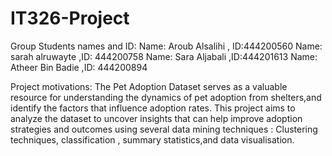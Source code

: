 # IT326-Project
Group Students names and ID:
Name: Aroub Alsalihi , ID:444200560
Name: sarah alruwayte ,ID: 444200758
Name: Sara Aljabali ,ID:444201613
Name: Atheer Bin Badie ,ID: 444200894



Project motivations:
The Pet Adoption Dataset serves as a valuable resource for understanding the dynamics of pet adoption from shelters,and identify the factors that influence adoption rates. This project aims to analyze the dataset to uncover insights that can help improve adoption strategies and outcomes using several data mining techniques : Clustering techniques, classification , summary statistics,and data visualisation.

